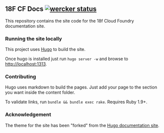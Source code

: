 ## 18F CF Docs [![wercker status](https://app.wercker.com/status/b53005d7e69162205a5c9b63f3d65029/s/master "wercker status")](https://app.wercker.com/project/bykey/b53005d7e69162205a5c9b63f3d65029)

This repository contains the site code for the
18f Cloud Foundry documentation site.

### Running the site locally

This project uses [Hugo](https://gohugo.io) to build the site.

Once hugo is installed just run `hugo server -w` and browse to [http://localhost:1313](http://localhost:1313).

### Contributing

Hugo uses markdown to build the pages. Just add your page to the section you want inside the
content folder.

To validate links, run `bundle && bundle exec rake`. Requires Ruby 1.9+.

### Acknowledgement

The theme for the site has been "forked" from the [Hugo documentation site](https://gohugo.io/docs).

